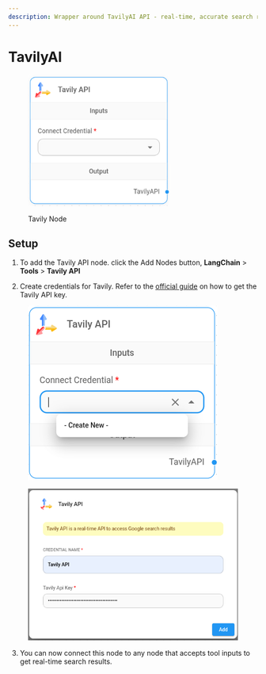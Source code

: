```yaml
---
description: Wrapper around TavilyAI API - real-time, accurate search results tailored for LLMs and RAG.
---
```


# TavilyAI

<figure><img src="/assets/tavily.png" alt="" width="285"><figcaption><p>Tavily Node</p></figcaption></figure>

## Setup

1. To add the Tavily API node. click the Add Nodes button, **LangChain** > **Tools** > **Tavily API**

2. Create credentials for Tavily. Refer to the [official guide](https://docs.tavily.com/guides/quickstart) on how to get the Tavily API key.

<figure><img src="/assets/tavily/tavily-1.png" alt=""><figcaption></figcaption></figure>

<figure><img src="/assets/tavily/tavily-2.png" alt=""><figcaption></figcaption></figure>

3. You can now connect this node to any node that accepts tool inputs to get real-time search results.
